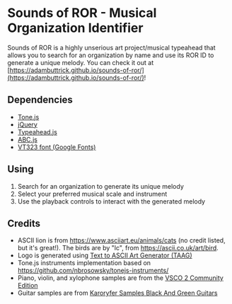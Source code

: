 # Sounds of ROR - Musical Organization Identifier

Sounds of ROR is a highly unserious art project/musical typeahead that allows you to search for an organization by name and use its ROR ID to generate a unique melody. You can check it out at [https://adambuttrick.github.io/sounds-of-ror/](https://adambuttrick.github.io/sounds-of-ror/)! 

## Dependencies

- [Tone.js](https://tonejs.github.io/)
- [jQuery](https://jquery.com/)
- [Typeahead.js](https://twitter.github.io/typeahead.js/)
- [ABC.js](https://www.abcjs.net/)
- [VT323 font (Google Fonts)](https://fonts.google.com/specimen/VT323)

## Using

1. Search for an organization to generate its unique melody
2. Select your preferred musical scale and instrument
3. Use the playback controls to interact with the generated melody

## Credits

- ASCII lion is from https://www.asciiart.eu/animals/cats (no credit listed, but it's great!). The birds are by "lc", from https://ascii.co.uk/art/bird.
- Logo is generated using [Text to ASCII Art Generator (TAAG)](https://patorjk.com/software/taag)
- Tone.js instruments implementation based on https://github.com/nbrosowsky/tonejs-instruments/
- Piano, violin, and xylophone samples are from the [VSCO 2 Community Edition](https://versilian-studios.com/vsco-community/)
- Guitar samples are from [Karoryfer Samples Black And Green Guitars](https://github.com/sfzinstruments/karoryfer.black-and-green-guitars/)
